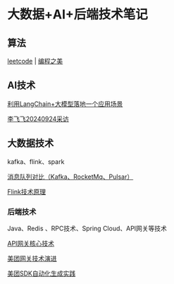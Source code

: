 # 大数据+AI+后端技术笔记


## 算法
[leetcode](https://github.com/yyb345/interview_notes/tree/master/leetcode) | [编程之美](https://github.com/yyb345/notes/tree/master/documents) 

## AI技术

[利用LangChain+大模型落地一个应用场景](https://github.com/yyb345/notes/blob/master/AI/langchain.md)

 [李飞飞20240924采访](https://github.com/yyb345/notes/blob/master/AI/feifei_interview.md)

## 大数据技术

kafka、flink、spark

 [消息队列对比（Kafka、RocketMq、Pulsar）](https://github.com/yyb345/notes/blob/master/bigdata/kafka/mq.md)

 [Flink技术原理](https://github.com/yyb345/notes/blob/master/bigdata/flink/flink_main.md)

### 后端技术

Java、Redis 、RPC技术、Spring Cloud、API网关等技术

[API网关核心技术](https://github.com/yyb345/notes/blob/master/Backend/openplatform/apigateway.md)

[美团网关技术演进](https://tech.meituan.com/2021/05/20/shepherd-api-gateway.html)

[美团SDK自动化生成实践](https://tech.meituan.com/2023/01/05/openplatform-sdk-auto-generate.html)





 

​       
